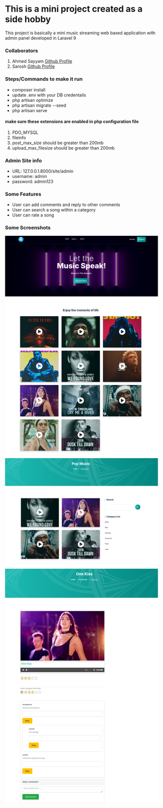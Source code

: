 <h1>This is a mini project created as a side hobby</h1>
<p>This project is basically a mini music streaming web based application with admin panel developed in Laravel 9</p>
<h3>Collaborators</h3>
<ol>
<li>Ahmed Sayyam <a href="https://github.com/AhmedSayyam" target="_blank">Github Profile</a></li> 
<li>Sarosh <a href="https://github.com/sarosh724" target="_blank">Github Profile</a></li> 
</ol>
<h3>Steps/Commands to make it run</h3>
<ul>
    <li>composer install</li>
    <li>update .env with your DB credentails</li>
    <li>php artisan optimize</li>
    <li>php artisan migrate --seed</li>
    <li>php artisan serve</li>
</ul>
<h4>make sure these extensions are enabled in php configuration file</h4>
<ol>
<li>PDO_MYSQL</li>
<li>fileinfo</li>
<li>post_max_size should be greater than 200mb</li>
<li>upload_max_filesize should be greater than 200mb</li>
</ol>

<h3>Admin Site info</h3>
<ul>
<li>URL: 127.0.0.1.8000/site/admin</li>
<li>username: admin</li>
<li>password: admin123</li>
</ul>

<h3>Some Features</h3>
<ul>
    <li>User can add comments and reply to other comments</li> 
    <li>User can search a song within a category</li>
    <li>User can rate a song</li>
</ul>
<h3>Some Screenshots</h3>
<img src="public/assets/screenshots/Screenshot 2023-04-13 at 14-21-42 Home - Music Streaming.png">
<img src="public/assets/screenshots/Screenshot 2023-04-13 at 14-36-26 Home - Music Streaming.png">
<img src="public/assets/screenshots/Screenshot 2023-04-13 at 14-41-23 pop Music - Music Streaming.png">
<img src="public/assets/screenshots/Screenshot 2023-04-13 at 14-36-55 pop Music - Music Streaming.png">


